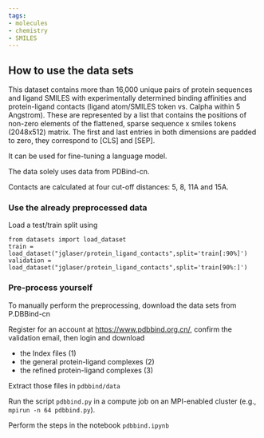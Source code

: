 ```yaml
---
tags:
- molecules
- chemistry
- SMILES
---
```


## How to use the data sets

This dataset contains more than 16,000 unique pairs of protein sequences and ligand SMILES with experimentally determined
binding affinities and protein-ligand contacts (ligand atom/SMILES token vs. Calpha within 5 Angstrom). These
are represented by a list that contains the positions of non-zero elements of the flattened, sparse
sequence x smiles tokens (2048x512) matrix. The first and last entries in both dimensions
are padded to zero, they correspond to [CLS] and [SEP].

It can be used for fine-tuning a language model.

The data solely uses data from PDBind-cn.

Contacts are calculated at four cut-off distances: 5, 8, 11A and 15A.

### Use the already preprocessed data

Load a test/train split using

```
from datasets import load_dataset
train = load_dataset("jglaser/protein_ligand_contacts",split='train[:90%]')
validation = load_dataset("jglaser/protein_ligand_contacts",split='train[90%:]')
```

### Pre-process yourself

To manually perform the preprocessing, download the data sets from P.DBBind-cn

Register for an account at <https://www.pdbbind.org.cn/>, confirm the validation
email, then login and download 

- the Index files (1)
- the general protein-ligand complexes (2)
- the refined protein-ligand complexes (3)

Extract those files in `pdbbind/data`

Run the script `pdbbind.py` in a compute job on an MPI-enabled cluster
(e.g., `mpirun -n 64 pdbbind.py`).

Perform the steps in the notebook `pdbbind.ipynb`
